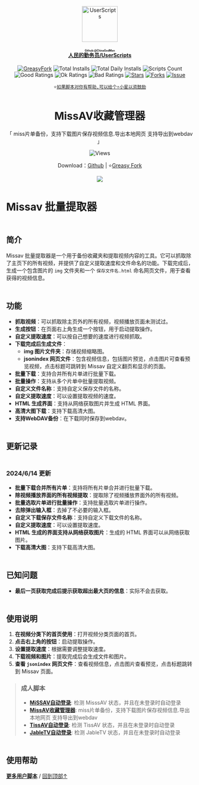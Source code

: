 <!--AUTO_SHIELDS_PLEASE_DONT_DELETE_IT-->
<center><div align="center"><a href="https://github.com/ChinaGodMan" target="_blank">
    <img height="96px" width="96px" src="https://avatars.githubusercontent.com/u/96548841?v=4" alt="UserScripts"></a>
<h4><a href="https://github.com/ChinaGodMan/UserScripts" target="_blank"><ruby>人民的勤务员/UserScripts<rt>Github:@ChinaGodMan</rt></ruby></a></h4>
<a href="https://greasyfork.org/users/1169082-%E4%BA%BA%E6%B0%91%E7%9A%84%E5%8B%A4%E5%8A%A1%E5%91%98?per_page=200" target="_blank"><img src="https://img.shields.io/static/v1?label=%20&message=GreasyFork&logo=greasyfork&logoColor=white&labelColor=%23670000&color=%23670000&style=for-the-badge" alt="GreasyFork"></a>
<img src="https://img.shields.io/badge/dynamic/json?&label=%E6%89%80%E6%9C%89%E8%84%9A%E6%9C%AC%E6%80%BB%E5%AE%89%E8%A3%85%E6%95%B0&query=$.totalInstalls&logo=greasyfork&logoColor=white&labelColor=%23670000&color=blue&style=for-the-badge&url=https://github.com/ChinaGodMan/UserScriptsHistory/raw/main/total_installs.json" alt="Total Installs">
<img src="https://img.shields.io/badge/dynamic/json?&label=%E4%BB%8A%E6%97%A5%E6%89%80%E6%9C%89%E8%84%9A%E6%9C%AC%E5%AE%89%E8%A3%85%E6%95%B0&query=$.totalDailyInstalls&logo=greasyfork&logoColor=white&labelColor=%23670000&color=blue&style=for-the-badge&url=https://github.com/ChinaGodMan/UserScriptsHistory/raw/main/total_installs.json" alt="Total Daily Installs">
<img src="https://img.shields.io/badge/dynamic/json?&label=%E8%84%9A%E6%9C%AC%E6%95%B0%E9%87%8F&query=$.numScripts&logo=greasyfork&logoColor=white&labelColor=%23670000&color=%23670000&style=for-the-badge&url=https://github.com/ChinaGodMan/UserScriptsHistory/raw/main/total_installs.json" alt="Scripts Count"><br>
<img src="https://img.shields.io/badge/dynamic/json?&label=%E6%89%80%E6%9C%89%E5%A5%BD%E8%AF%84&query=$.totalGoodRatings&logo=greasyfork&logoColor=white&labelColor=%23670000&color=4CAF50&style=for-the-badge&url=https://github.com/ChinaGodMan/UserScriptsHistory/raw/main/total_installs.json" alt="Good Ratings">
<img src="https://img.shields.io/badge/dynamic/json?&label=%E6%89%80%E6%9C%89%E4%B8%80%E8%88%AC&query=$.totalOkRatings&logo=greasyfork&logoColor=white&labelColor=%23670000&color=FF9800&style=for-the-badge&url=https://github.com/ChinaGodMan/UserScriptsHistory/raw/main/total_installs.json" alt="Ok Ratings">
<img src="https://img.shields.io/badge/dynamic/json?label=%E6%89%80%E6%9C%89%E5%B7%AE%E8%AF%84&query=$.totalBadRatings&logo=greasyfork&logoColor=white&labelColor=%23670000&color=F44336&style=for-the-badge&url=https://github.com/ChinaGodMan/UserScriptsHistory/raw/main/total_installs.json" alt="Bad Ratings">
<a href="https://github.com/ChinaGodMan/UserScripts" target="_blank"><img src="https://img.shields.io/github/stars/ChinaGodMan/UserScripts?label=%E6%98%9F%E6%A0%87&logo=github&logoColor=white&labelColor=black&color=FF69B4&style=for-the-badge" alt="Stars"></a>
<a href="https://github.com/ChinaGodMan/UserScripts" target="_blank"><img src="https://img.shields.io/github/forks/ChinaGodMan/UserScripts?label=%E5%A4%8D%E5%88%BB&logo=github&logoColor=white&labelColor=black&color=grey&style=for-the-badge" alt="Forks"></a>
<a href="https://github.com/ChinaGodMan/UserScripts/issues" target="_blank"><img src="https://img.shields.io/github/issues/ChinaGodMan/UserScripts?label=%E9%97%AE%E9%A2%98&logo=github&logoColor=white&labelColor=black&style=for-the-badge" alt="Issue"></a>
<code><br>
⭐<a href="https://github.com/ChinaGodMan/UserScripts" target="_blank">如果脚本对你有帮助,可以给个↑小星以资鼓励</a></code>
</div></center>
<img height=6px width="100%" src="https://media.chatgptautorefresh.com/images/separators/gradient-aqua.png?latest">
<!--AUTO_SHIELDS_PLEASE_DONT_DELETE_IT-END-->
<center><div align="center">
    <h1>MissAV收藏管理器</h1>
    <p>「 miss片单备份，支持下载图片保存视频信息.导出本地网页 支持导出到webdav 」</p>
    <img src="https://views.whatilearened.today/views/github/497682/hmjz100.svg" alt="Views">
    <p>Download：<a href="https://github.com/ChinaGodMan/UserScripts/tree/main/Script details/missav-explorer">Github</a> | ⭐<a
            href="https://greasyfork.org/zh-CN/scripts/497682">Greasy
            Fork</a></p> 
    <img src="https://raw.gitmirror.com/ChinaGodMan/UserScriptsHistory/main/stats/497682.png?t=1">
</div></center>

<img height=6px width="100%" src="https://media.chatgptautorefresh.com/images/separators/gradient-aqua.png?latest">

# Missav 批量提取器

<img height=6px width="100%" src="https://media.chatgptautorefresh.com/images/separators/gradient-aqua.png?latest">

## 简介

Missav 批量提取器是一个用于备份收藏夹和提取视频内容的工具。它可以抓取除了主页下的所有视频，并提供了自定义提取速度和文件命名的功能。下载完成后，生成一个包含图片的 `img` 文件夹和一个 `保存文件名.html` 命名网页文件，用于查看获得的视频信息。

<img height=6px width="100%" src="https://media.chatgptautorefresh.com/images/separators/gradient-aqua.png?latest">

## 功能

- **抓取视频**：可以抓取除主页外的所有视频，视频播放页面未测试过。
- **生成按钮**：在页面右上角生成一个按钮，用于启动提取操作。
- **自定义提取速度**：可以按自己想要的速度进行视频抓取。
- **下载完成后生成文件**：
  - **img 图片文件夹**：存储视频缩略图。
  - **jsonindex 网页文件**：包含视频信息，包括图片预览，点击图片可查看预览视频，点击标题可跳转到 Missav 自定义翻页和显示的页面。
- **批量下载**：支持合并所有片单进行批量下载。
- **批量操作**：支持从多个片单中批量提取视频。
- **自定义文件名称**：支持自定义保存文件的名称。
- **自定义提取速度**：可以设置提取视频的速度。
- **HTML 生成界面**：支持从网络获取图片并生成 HTML 界面。
- **高清大图下载**：支持下载高清大图。
- **支持WebDAV备份**：在下载同时保存到webdav。

<img height=6px width="100%" src="https://media.chatgptautorefresh.com/images/separators/gradient-aqua.png?latest">

## 更新记录

<img height=6px width="100%" src="https://media.chatgptautorefresh.com/images/separators/gradient-aqua.png?latest">

### 2024/6/14 更新

- **批量下载合并所有片单**：支持将所有片单合并进行批量下载。
- **除视频播放界面的所有视频提取**：提取除了视频播放界面外的所有视频。
- **批量选取片单进行批量操作**：支持批量选取片单进行操作。
- **去除弹出输入框**：去掉了不必要的输入框。
- **自定义下载保存文件名称**：支持自定义下载文件的名称。
- **自定义提取速度**：可以设置提取速度。
- **HTML 生成的界面支持从网络获取图片**：生成的 HTML 界面可以从网络获取图片。
- **下载高清大图**：支持下载高清大图。

<img height=6px width="100%" src="https://media.chatgptautorefresh.com/images/separators/gradient-aqua.png?latest">

## 已知问题
- **最后一页获取完成后提示获取超出最大页的信息**：实际不会去获取。

<img height=6px width="100%" src="https://media.chatgptautorefresh.com/images/separators/gradient-aqua.png?latest">

## 使用说明

1. **在视频分类下的首页使用**：打开视频分类页面的首页。
2. **点击右上角的按钮**：启动提取操作。
3. **设置提取速度**：根据需要调整提取速度。
4. **下载视频和图片**：提取完成后会生成文件和图片。
5. **查看 `jsonindex` 网页文件**：查看视频信息，点击图片查看预览，点击标题跳转到 Missav 页面。

<!--AUTO_ABOUT_PLEASE_DONT_DELETE_IT-->
> ### 成人脚本
> - [**MiSSAV自动登录**](https://greasyfork.org/scripts/505325): 检测 MisssAV 状态，并且在未登录时自动登录
> - [**MissAV收藏管理器**](https://greasyfork.org/scripts/497682): miss片单备份，支持下载图片保存视频信息.导出本地网页 支持导出到webdav
> - [**TissAV自动登录**](https://greasyfork.org/scripts/506528): 检测 TissAV 状态，并且在未登录时自动登录
> - [**JableTV自动登录**](https://greasyfork.org/scripts/506730): 检测 JableTV 状态，并且在未登录时自动登录

<!--AUTO_ABOUT_PLEASE_DONT_DELETE_IT-END-->
<!--AUTO_HELP_PLEASE_DONT_DELETE_IT-->

<img height=6px width="100%" src="https://media.chatgptautorefresh.com/images/separators/gradient-aqua.png?latest">

## 使用帮助
<p><a href="https://github.com/ChinaGodMan/UserScripts"><strong>更多用户脚本</strong></a> /
<a href="#top">回到顶部↑</a></p>
<!--AUTO_HELP_PLEASE_DONT_DELETE_IT-END-->
